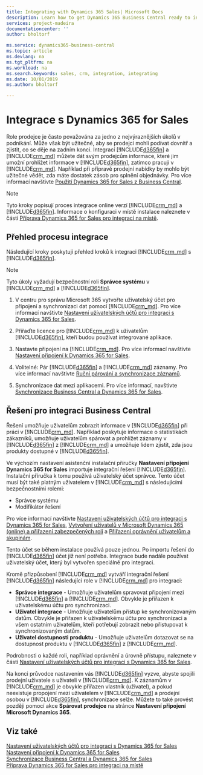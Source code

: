 ```yaml
---
title: Integrating with Dynamics 365 Sales| Microsoft Docs
description: Learn how to get Dynamics 365 Business Central ready to integrate with Dynamics 365 Sales.
services: project-madeira
documentationcenter: ''
author: bholtorf

ms.service: dynamics365-business-central
ms.topic: article
ms.devlang: na
ms.tgt_pltfrm: na
ms.workload: na
ms.search.keywords: sales, crm, integration, integrating
ms.date: 10/01/2019
ms.author: bholtorf

---
```

# Integrace s Dynamics 365 for Sales
Role prodejce je často považována za jedno z nejvýraznějších úkolů v podnikání. Může však být užitečné, aby se prodejci mohli podívat dovnitř a zjistit, co se děje na zadním konci. Integrací [!INCLUDE[d365fin](includes/d365fin_md.md)] a [!INCLUDE[crm_md](includes/crm_md.md)] můžete dát svým prodejcům informace, které jim umožní prohlížet informace v [!INCLUDE[d365fin](includes/d365fin_md.md)], zatímco pracují v [!INCLUDE[crm_md](includes/crm_md.md)]. Například při přípravě prodejní nabídky by mohlo být užitečné vědět, zda máte dostatek zásob pro splnění objednávky. Pro více informací navštivte [Použití Dynamics 365 for Sales z Business Central](marketing-integrate-dynamicscrm.md).

> [!NOTE]
> Tyto kroky popisují proces integrace online verzí [!INCLUDE[crm_md](includes/crm_md.md)] a [!INCLUDE[d365fin](includes/d365fin_md.md)]. Informace o konfiguraci v místě instalace naleznete v části [Příprava Dynamics 365 for Sales pro integraci na místě](/dynamics365/business-central/dev-itpro/administration/prepare-dynamics-365-for-sales-for-integration).

<!--## Software Requirements
You must have an Office 365 subscription, and both [!INCLUDE[crm_md](includes/crm_md.md)] and [!INCLUDE[d365fin](includes/d365fin_md.md)] must be part of the same organization.  -->

## Přehled procesu integrace
Následující kroky poskytují přehled kroků k integraci [!INCLUDE[crm_md](includes/crm_md.md)] s [!INCLUDE[d365fin](includes/d365fin_md.md)].

> [!Note]
> Tyto úkoly vyžadují bezpečnostní roli **Správce systému** v [!INCLUDE[crm_md](includes/crm_md.md)] a [!INCLUDE[d365fin](includes/d365fin_md.md)].

1. V centru pro správu Microsoft 365 vytvořte uživatelský účet pro připojení a synchronizaci dat pomocí [!INCLUDE[crm_md](includes/crm_md.md)]. Pro více informací navštivte [Nastavení užívatelských účtů pro integraci s Dynamics 365 for Sales](admin-setting-up-integration-with-dynamics-sales.md).

2. Přiřaďte licence pro [!INCLUDE[crm_md](includes/crm_md.md)] k uživatelům [!INCLUDE[d365fin](includes/d365fin_md.md)], kteří budou používat integrované aplikace.

3. Nastavte připojení na [!INCLUDE[crm_md](includes/crm_md.md)]. Pro více informací navštivte [Nastavení připojení k Dynamics 365 for Sales](admin-how-to-set-up-a-dynamics-crm-connection.md).

4. Volitelné: Pár [!INCLUDE[d365fin](includes/d365fin_md.md)] a [!INCLUDE[crm_md](includes/crm_md.md)] záznamy. Pro více informací navštivte [Ruční párování a synchronizace záznamů](admin-how-to-couple-and-synchronize-records-manually.md).

5. Synchronizace dat mezi aplikacemi. Pro více informací, navštivte [Synchronizace Business Central a Dynamics 365 for Sales](admin-synchronizing-business-central-and-sales.md).

## Řešení pro integraci Business Central
Řešení umožňuje uživatelům zobrazit informace v [!INCLUDE[d365fin](includes/d365fin_md.md)] při práci v [!INCLUDE[crm_md](includes/crm_md.md)]. Například poskytuje informace o statistikách zákazníků, umožňuje uživatelům spárovat a prohlížet záznamy v [!INCLUDE[d365fin](includes/d365fin_md.md)] z [!INCLUDE[crm_md](includes/crm_md.md)] a umožňuje lidem zjistit, zda jsou produkty dostupné v [!INCLUDE[d365fin](includes/d365fin_md.md)].

Ve výchozím nastavení asistenční instalační příručky **Nastavení připojení Dynamics 365 for Sales** importuje integrační řešení [!INCLUDE[d365fin](includes/d365fin_md.md)]. Instalační příručka k tomu používá uživatelský účet správce. Tento účet musí být také platným uživatelem v [!INCLUDE[crm_md](includes/crm_md.md)] s následujícími bezpečnostními rolemi:

* Správce systému
* Modifikátor řešení

Pro více informací navštivte [Nastavení uživatelských účtů pro integraci s Dynamics 365 for Sales](admin-setting-up-integration-with-dynamics-sales.md), [Vytvoření uživatelů v Microsoft Dynamics 365 (online) a přiřazení zabezpečených rolí](/dynamics365/customer-engagement/admin/create-users-assign-online-security-roles) a [Přiřazení oprávnění uživatelům a skupinám](ui-define-granular-permissions.md).

Tento účet se během instalace používá pouze jednou. Po importu řešení do [!INCLUDE[d365fin](includes/d365fin_md.md)] účet již není potřeba. Integrace bude nadále používat uživatelský účet, který byl vytvořen speciálně pro integraci.

Kromě přizpůsobení [!INCLUDE[crm_md](includes/crm_md.md)] vytváří integrační řešení [!INCLUDE[d365fin](includes/d365fin_md.md)] následující role v [!INCLUDE[crm_md](includes/crm_md.md)] pro integraci:

* **Správce integrace** - Umožňuje uživatelům spravovat připojení mezi [!INCLUDE[d365fin](includes/d365fin_md.md)] a [!INCLUDE[crm_md](includes/crm_md.md)]. Obvykle je přiřazen k uživatelskému účtu pro synchronizaci.
* **Uživatel integrace** - Umožňuje uživatelům přístup ke synchronizovaným datům. Obvykle je přiřazen k uživatelskému účtu pro synchronizaci a všem ostatním uživatelům, kteří potřebují zobrazit nebo přistupovat k synchronizovaným datům.
* **Uživatel dostupnosti produktu** - Umožňuje uživatelům dotazovat se na dostupnost produktu v [!INCLUDE[d365fin](includes/d365fin_md.md)] z [!INCLUDE[crm_md](includes/crm_md.md)].

Podrobnosti o každé roli, například oprávnění a úrovně přístupu, naleznete v části [Nastavení uživatelských účtů pro integraci s Dynamics 365 for Sales](admin-setting-up-integration-with-dynamics-sales.md).

Na konci průvodce nastavením vás [!INCLUDE[d365fin](includes/d365fin_md.md)] vyzve, abyste spojili prodejní uživatele s uživateli v [!INCLUDE[crm_md](includes/crm_md.md)]. K záznamům v [!INCLUDE[crm_md](includes/crm_md.md)] je obvykle přiřazen vlastník (uživatel), a pokud neexistuje propojení mezi uživatelem v [!INCLUDE[crm_md](includes/crm_md.md)] a prodejní osobou v [!INCLUDE[d365fin](includes/d365fin_md.md)], synchronizace selže. Můžete to také provést později pomocí akce **Spárovat prodejce** na stránce **Nastavení připojení Microsoft Dynamics 365**.

## Viz také
[Nastavení uživatelských účtů pro integraci s Dynamics 365 for Sales](admin-setting-up-integration-with-dynamics-sales.md)  
[Nastavení připojení k Dynamics 365 for Sales](admin-how-to-set-up-a-dynamics-crm-connection.md)  
[Synchronizace Business Central a Dynamics 365 for Sales](admin-synchronizing-business-central-and-sales.md)  
[Příprava Dynamics 365 for Sales pro integraci na místě](/dynamics365/business-central/dev-itpro/administration/prepare-dynamics-365-for-sales-for-integration)
